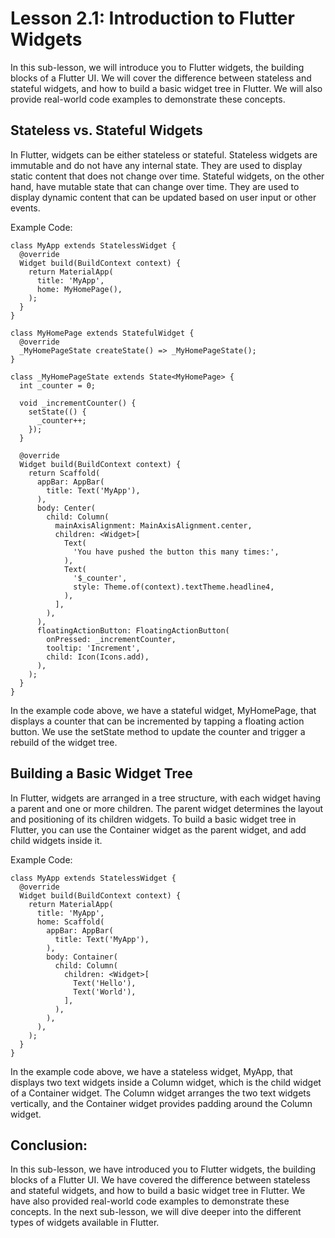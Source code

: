 # Lesson 2.1: Introduction to Flutter Widgets

In this sub-lesson, we will introduce you to Flutter widgets, the building blocks of a Flutter UI. We will cover the difference between stateless and stateful widgets, and how to build a basic widget tree in Flutter. We will also provide real-world code examples to demonstrate these concepts.

## Stateless vs. Stateful Widgets

In Flutter, widgets can be either stateless or stateful. Stateless widgets are immutable and do not have any internal state. They are used to display static content that does not change over time. Stateful widgets, on the other hand, have mutable state that can change over time. They are used to display dynamic content that can be updated based on user input or other events.

Example Code:

```
class MyApp extends StatelessWidget {
  @override
  Widget build(BuildContext context) {
    return MaterialApp(
      title: 'MyApp',
      home: MyHomePage(),
    );
  }
}

class MyHomePage extends StatefulWidget {
  @override
  _MyHomePageState createState() => _MyHomePageState();
}

class _MyHomePageState extends State<MyHomePage> {
  int _counter = 0;

  void _incrementCounter() {
    setState(() {
      _counter++;
    });
  }

  @override
  Widget build(BuildContext context) {
    return Scaffold(
      appBar: AppBar(
        title: Text('MyApp'),
      ),
      body: Center(
        child: Column(
          mainAxisAlignment: MainAxisAlignment.center,
          children: <Widget>[
            Text(
              'You have pushed the button this many times:',
            ),
            Text(
              '$_counter',
              style: Theme.of(context).textTheme.headline4,
            ),
          ],
        ),
      ),
      floatingActionButton: FloatingActionButton(
        onPressed: _incrementCounter,
        tooltip: 'Increment',
        child: Icon(Icons.add),
      ),
    );
  }
}
```

In the example code above, we have a stateful widget, MyHomePage, that displays a counter that can be incremented by tapping a floating action button. We use the setState method to update the counter and trigger a rebuild of the widget tree.

## Building a Basic Widget Tree

In Flutter, widgets are arranged in a tree structure, with each widget having a parent and one or more children. The parent widget determines the layout and positioning of its children widgets. To build a basic widget tree in Flutter, you can use the Container widget as the parent widget, and add child widgets inside it.

Example Code:

```
class MyApp extends StatelessWidget {
  @override
  Widget build(BuildContext context) {
    return MaterialApp(
      title: 'MyApp',
      home: Scaffold(
        appBar: AppBar(
          title: Text('MyApp'),
        ),
        body: Container(
          child: Column(
            children: <Widget>[
              Text('Hello'),
              Text('World'),
            ],
          ),
        ),
      ),
    );
  }
}
```

In the example code above, we have a stateless widget, MyApp, that displays two text widgets inside a Column widget, which is the child widget of a Container widget. The Column widget arranges the two text widgets vertically, and the Container widget provides padding around the Column widget.

## Conclusion:

In this sub-lesson, we have introduced you to Flutter widgets, the building blocks of a Flutter UI. We have covered the difference between stateless and stateful widgets, and how to build a basic widget tree in Flutter. We have also provided real-world code examples to demonstrate these concepts. In the next sub-lesson, we will dive deeper into the different types of widgets available in Flutter.